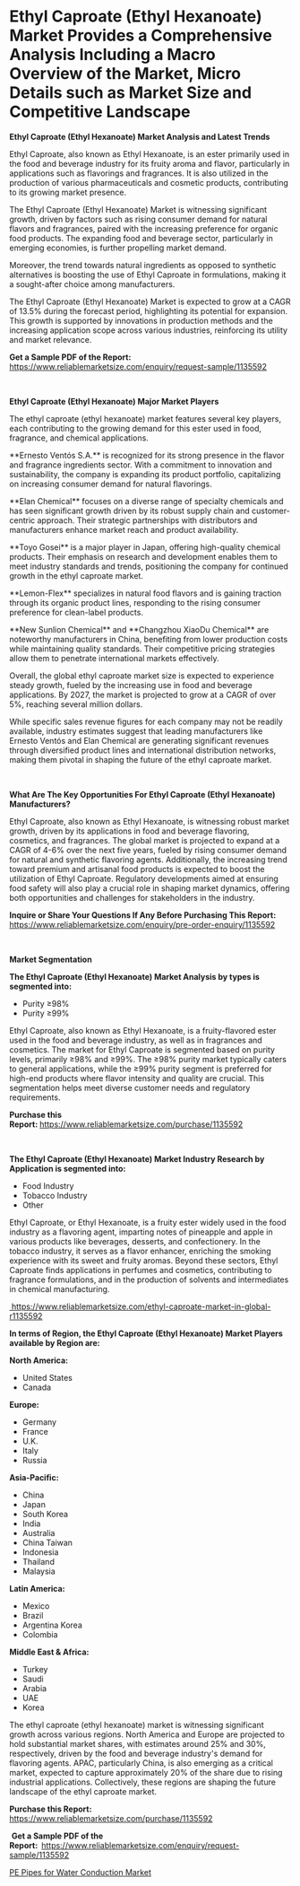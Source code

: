 <p><h1>Ethyl Caproate (Ethyl Hexanoate) Market Provides a Comprehensive Analysis Including a Macro Overview of the Market, Micro Details such as Market Size and Competitive Landscape</h1></p><p><strong>Ethyl Caproate (Ethyl Hexanoate) Market Analysis and Latest Trends</strong></p>
<p><p>Ethyl Caproate, also known as Ethyl Hexanoate, is an ester primarily used in the food and beverage industry for its fruity aroma and flavor, particularly in applications such as flavorings and fragrances. It is also utilized in the production of various pharmaceuticals and cosmetic products, contributing to its growing market presence. </p><p>The Ethyl Caproate (Ethyl Hexanoate) Market is witnessing significant growth, driven by factors such as rising consumer demand for natural flavors and fragrances, paired with the increasing preference for organic food products. The expanding food and beverage sector, particularly in emerging economies, is further propelling market demand. </p><p>Moreover, the trend towards natural ingredients as opposed to synthetic alternatives is boosting the use of Ethyl Caproate in formulations, making it a sought-after choice among manufacturers. </p><p>The Ethyl Caproate (Ethyl Hexanoate) Market is expected to grow at a CAGR of 13.5% during the forecast period, highlighting its potential for expansion. This growth is supported by innovations in production methods and the increasing application scope across various industries, reinforcing its utility and market relevance.</p></p>
<p><strong>Get a Sample PDF of the Report:&nbsp;</strong> <a href="https://www.reliablemarketsize.com/enquiry/request-sample/1135592?utm_campaign=2773&utm_medium=2&utm_source=Github&utm_content=ia&utm_term=25032025&utm_id=ethyl-caproate-ethyl-hexanoate">https://www.reliablemarketsize.com/enquiry/request-sample/1135592</a></p>
<p>&nbsp;</p>
<p><strong>Ethyl Caproate (Ethyl Hexanoate) Major Market Players</strong></p>
<p><p>The ethyl caproate (ethyl hexanoate) market features several key players, each contributing to the growing demand for this ester used in food, fragrance, and chemical applications. </p><p>**Ernesto Ventós S.A.** is recognized for its strong presence in the flavor and fragrance ingredients sector. With a commitment to innovation and sustainability, the company is expanding its product portfolio, capitalizing on increasing consumer demand for natural flavorings.</p><p>**Elan Chemical** focuses on a diverse range of specialty chemicals and has seen significant growth driven by its robust supply chain and customer-centric approach. Their strategic partnerships with distributors and manufacturers enhance market reach and product availability.</p><p>**Toyo Gosei** is a major player in Japan, offering high-quality chemical products. Their emphasis on research and development enables them to meet industry standards and trends, positioning the company for continued growth in the ethyl caproate market.</p><p>**Lemon-Flex** specializes in natural food flavors and is gaining traction through its organic product lines, responding to the rising consumer preference for clean-label products.</p><p>**New Sunlion Chemical** and **Changzhou XiaoDu Chemical** are noteworthy manufacturers in China, benefiting from lower production costs while maintaining quality standards. Their competitive pricing strategies allow them to penetrate international markets effectively.</p><p>Overall, the global ethyl caproate market size is expected to experience steady growth, fueled by the increasing use in food and beverage applications. By 2027, the market is projected to grow at a CAGR of over 5%, reaching several million dollars.</p><p>While specific sales revenue figures for each company may not be readily available, industry estimates suggest that leading manufacturers like Ernesto Ventós and Elan Chemical are generating significant revenues through diversified product lines and international distribution networks, making them pivotal in shaping the future of the ethyl caproate market.</p></p>
<p>&nbsp;</p>
<p><strong>What Are The Key Opportunities For Ethyl Caproate (Ethyl Hexanoate) Manufacturers?</strong></p>
<p><p>Ethyl Caproate, also known as Ethyl Hexanoate, is witnessing robust market growth, driven by its applications in food and beverage flavoring, cosmetics, and fragrances. The global market is projected to expand at a CAGR of 4-6% over the next five years, fueled by rising consumer demand for natural and synthetic flavoring agents. Additionally, the increasing trend toward premium and artisanal food products is expected to boost the utilization of Ethyl Caproate. Regulatory developments aimed at ensuring food safety will also play a crucial role in shaping market dynamics, offering both opportunities and challenges for stakeholders in the industry.</p></p>
<p><strong>Inquire or Share Your Questions If Any Before Purchasing This Report:</strong> <a href="https://www.reliablemarketsize.com/enquiry/pre-order-enquiry/1135592?utm_campaign=2773&utm_medium=2&utm_source=Github&utm_content=ia&utm_term=25032025&utm_id=ethyl-caproate-ethyl-hexanoate">https://www.reliablemarketsize.com/enquiry/pre-order-enquiry/1135592</a></p>
<p>&nbsp;</p>
<p><strong>Market Segmentation</strong></p>
<p><strong>The Ethyl Caproate (Ethyl Hexanoate) Market Analysis by types is segmented into:</strong></p>
<p><ul><li>Purity ≥98%</li><li>Purity ≥99%</li></ul></p>
<p><p>Ethyl Caproate, also known as Ethyl Hexanoate, is a fruity-flavored ester used in the food and beverage industry, as well as in fragrances and cosmetics. The market for Ethyl Caproate is segmented based on purity levels, primarily ≥98% and ≥99%. The ≥98% purity market typically caters to general applications, while the ≥99% purity segment is preferred for high-end products where flavor intensity and quality are crucial. This segmentation helps meet diverse customer needs and regulatory requirements.</p></p>
<p><strong>Purchase this Report:&nbsp;</strong><a href="https://www.reliablemarketsize.com/purchase/1135592?utm_campaign=2773&utm_medium=2&utm_source=Github&utm_content=ia&utm_term=25032025&utm_id=ethyl-caproate-ethyl-hexanoate">https://www.reliablemarketsize.com/purchase/1135592</a></p>
<p>&nbsp;</p>
<p><strong>The Ethyl Caproate (Ethyl Hexanoate) Market Industry Research by Application is segmented into:</strong></p>
<p><ul><li>Food Industry</li><li>Tobacco Industry</li><li>Other</li></ul></p>
<p><p>Ethyl Caproate, or Ethyl Hexanoate, is a fruity ester widely used in the food industry as a flavoring agent, imparting notes of pineapple and apple in various products like beverages, desserts, and confectionery. In the tobacco industry, it serves as a flavor enhancer, enriching the smoking experience with its sweet and fruity aromas. Beyond these sectors, Ethyl Caproate finds applications in perfumes and cosmetics, contributing to fragrance formulations, and in the production of solvents and intermediates in chemical manufacturing.</p></p>
<p><a href="https://www.reliablemarketsize.com/ethyl-caproate-market-in-global-r1135592?utm_campaign=2773&utm_medium=2&utm_source=Github&utm_content=ia&utm_term=25032025&utm_id=ethyl-caproate-ethyl-hexanoate">&nbsp;https://www.reliablemarketsize.com/ethyl-caproate-market-in-global-r1135592</a></p>
<p><strong>In terms of Region, the Ethyl Caproate (Ethyl Hexanoate) Market Players available by Region are:</strong></p>
<p>
    <p> <strong> North America: </strong>
        <ul>
            <li>United States</li>
            <li>Canada</li>
        </ul>
        </p> 
    <p> <strong> Europe: </strong>
        <ul>
            <li>Germany</li>
            <li>France</li>
            <li>U.K.</li>
            <li>Italy</li>
            <li>Russia</li>
        </ul>
        </p> 
    <p> <strong> Asia-Pacific: </strong>
        <ul>
            <li>China</li>
            <li>Japan</li>
            <li>South Korea</li>
            <li>India</li>
            <li>Australia</li>
            <li>China Taiwan</li>
            <li>Indonesia</li>
            <li>Thailand</li>
            <li>Malaysia</li>
        </ul>
        </p> 
    <p> <strong> Latin America: </strong>
        <ul>
            <li>Mexico</li>
            <li>Brazil</li>
            <li>Argentina Korea</li>
            <li>Colombia</li>
        </ul>
        </p> 
    <p> <strong> Middle East & Africa: </strong>
        <ul>
            <li>Turkey</li>
            <li>Saudi</li>
            <li>Arabia</li>
            <li>UAE</li>
            <li>Korea</li>
        </ul>
    </p>
    </p>
<p><p>The ethyl caproate (ethyl hexanoate) market is witnessing significant growth across various regions. North America and Europe are projected to hold substantial market shares, with estimates around 25% and 30%, respectively, driven by the food and beverage industry's demand for flavoring agents. APAC, particularly China, is also emerging as a critical market, expected to capture approximately 20% of the share due to rising industrial applications. Collectively, these regions are shaping the future landscape of the ethyl caproate market.</p></p>
<p><strong>Purchase this Report: </strong><a href="https://www.reliablemarketsize.com/purchase/1135592?utm_campaign=2773&utm_medium=2&utm_source=Github&utm_content=ia&utm_term=25032025&utm_id=ethyl-caproate-ethyl-hexanoate">https://www.reliablemarketsize.com/purchase/1135592</a></p>
<p>&nbsp;<strong>Get a Sample PDF of the Report:&nbsp;&nbsp;</strong><a href="https://www.reliablemarketsize.com/enquiry/request-sample/1135592?utm_campaign=2773&utm_medium=2&utm_source=Github&utm_content=ia&utm_term=25032025&utm_id=ethyl-caproate-ethyl-hexanoate">https://www.reliablemarketsize.com/enquiry/request-sample/1135592</a></p>
<p><strong></strong></p>
<p><p><a href="https://github.com/MarciaRunte/Market-Research-Report-List-2/blob/main/pe-pipes-for-water-conduction-market.md?utm_campaign=2773&utm_medium=2&utm_source=Github&utm_content=ia&utm_term=25032025&utm_id=ethyl-caproate-ethyl-hexanoate">PE Pipes for Water Conduction Market</a></p></p>